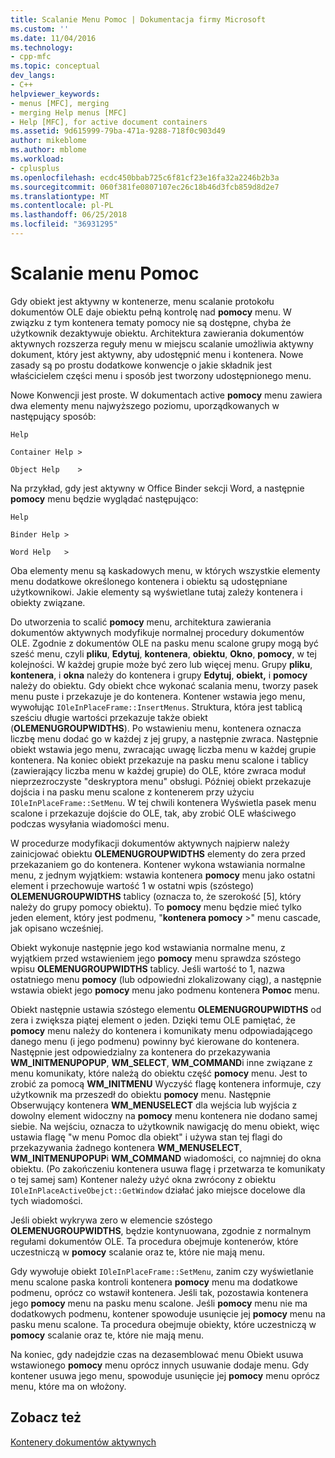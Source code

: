 ```yaml
---
title: Scalanie Menu Pomoc | Dokumentacja firmy Microsoft
ms.custom: ''
ms.date: 11/04/2016
ms.technology:
- cpp-mfc
ms.topic: conceptual
dev_langs:
- C++
helpviewer_keywords:
- menus [MFC], merging
- merging Help menus [MFC]
- Help [MFC], for active document containers
ms.assetid: 9d615999-79ba-471a-9288-718f0c903d49
author: mikeblome
ms.author: mblome
ms.workload:
- cplusplus
ms.openlocfilehash: ecdc450bbab725c6f81cf23e16fa32a2246b2b3a
ms.sourcegitcommit: 060f381fe0807107ec26c18b46d3fcb859d8d2e7
ms.translationtype: MT
ms.contentlocale: pl-PL
ms.lasthandoff: 06/25/2018
ms.locfileid: "36931295"
---
```

# <a name="help-menu-merging"></a>Scalanie menu Pomoc
Gdy obiekt jest aktywny w kontenerze, menu scalanie protokołu dokumentów OLE daje obiektu pełną kontrolę nad **pomocy** menu. W związku z tym kontenera tematy pomocy nie są dostępne, chyba że użytkownik dezaktywuje obiektu. Architektura zawierania dokumentów aktywnych rozszerza reguły menu w miejscu scalanie umożliwia aktywny dokument, który jest aktywny, aby udostępnić menu i kontenera. Nowe zasady są po prostu dodatkowe konwencje o jakie składnik jest właścicielem części menu i sposób jest tworzony udostępnionego menu.  
  
 Nowe Konwencji jest proste. W dokumentach active **pomocy** menu zawiera dwa elementy menu najwyższego poziomu, uporządkowanych w następujący sposób:  
  
 `Help`  
  
 `Container Help >`  
  
 `Object Help    >`  
  
 Na przykład, gdy jest aktywny w Office Binder sekcji Word, a następnie **pomocy** menu będzie wyglądać następująco:  
  
 `Help`  
  
 `Binder Help >`  
  
 `Word Help   >`  
  
 Oba elementy menu są kaskadowych menu, w których wszystkie elementy menu dodatkowe określonego kontenera i obiektu są udostępniane użytkownikowi. Jakie elementy są wyświetlane tutaj zależy kontenera i obiekty związane.  
  
 Do utworzenia to scalić **pomocy** menu, architektura zawierania dokumentów aktywnych modyfikuje normalnej procedury dokumentów OLE. Zgodnie z dokumentów OLE na pasku menu scalone grupy mogą być sześć menu, czyli **pliku**, **Edytuj**, **kontenera**, **obiektu**,  **Okno**, **pomocy**, w tej kolejności. W każdej grupie może być zero lub więcej menu. Grupy **pliku**, **kontenera**, i **okna** należy do kontenera i grupy **Edytuj**, **obiekt,** i **pomocy** należy do obiektu. Gdy obiekt chce wykonać scalania menu, tworzy pasek menu puste i przekazuje je do kontenera. Kontener wstawia jego menu, wywołując `IOleInPlaceFrame::InsertMenus`. Struktura, która jest tablicą sześciu długie wartości przekazuje także obiekt (**OLEMENUGROUPWIDTHS**). Po wstawieniu menu, kontenera oznacza liczbę menu dodać go w każdej z jej grupy, a następnie zwraca. Następnie obiekt wstawia jego menu, zwracając uwagę liczba menu w każdej grupie kontenera. Na koniec obiekt przekazuje na pasku menu scalone i tablicy (zawierający liczba menu w każdej grupie) do OLE, które zwraca moduł nieprzezroczyste "deskryptora menu" obsługi. Później obiekt przekazuje dojścia i na pasku menu scalone z kontenerem przy użyciu `IOleInPlaceFrame::SetMenu`. W tej chwili kontenera Wyświetla pasek menu scalone i przekazuje dojście do OLE, tak, aby zrobić OLE właściwego podczas wysyłania wiadomości menu.  
  
 W procedurze modyfikacji dokumentów aktywnych najpierw należy zainicjować obiektu **OLEMENUGROUPWIDTHS** elementy do zera przed przekazaniem go do kontenera. Kontener wykona wstawiania normalne menu, z jednym wyjątkiem: wstawia kontenera **pomocy** menu jako ostatni element i przechowuje wartość 1 w ostatni wpis (szóstego) **OLEMENUGROUPWIDTHS** tablicy (oznacza to, że szerokość [5], który należy do grupy pomocy obiektu). To **pomocy** menu będzie mieć tylko jeden element, który jest podmenu, "**kontenera pomocy** >" menu cascade, jak opisano wcześniej.  
  
 Obiekt wykonuje następnie jego kod wstawiania normalne menu, z wyjątkiem przed wstawieniem jego **pomocy** menu sprawdza szóstego wpisu **OLEMENUGROUPWIDTHS** tablicy. Jeśli wartość to 1, nazwa ostatniego menu **pomocy** (lub odpowiedni zlokalizowany ciąg), a następnie wstawia obiekt jego **pomocy** menu jako podmenu kontenera **Pomoc** menu.  
  
 Obiekt następnie ustawia szóstego elementu **OLEMENUGROUPWIDTHS** od zera i zwiększa piątej element o jeden. Dzięki temu OLE pamiętać, że **pomocy** menu należy do kontenera i komunikaty menu odpowiadającego danego menu (i jego podmenu) powinny być kierowane do kontenera. Następnie jest odpowiedzialny za kontenera do przekazywania **WM_INITMENUPOPUP**, **WM_SELECT**, **WM_COMMAND**i inne związane z menu komunikaty, które należą do obiektu część **pomocy** menu. Jest to zrobić za pomocą **WM_INITMENU** Wyczyść flagę kontenera informuje, czy użytkownik ma przeszedł do obiektu **pomocy** menu. Następnie Obserwujący kontenera **WM_MENUSELECT** dla wejścia lub wyjścia z dowolny element widoczny na **pomocy** menu kontenera nie dodano samej siebie. Na wejściu, oznacza to użytkownik nawigację do menu obiekt, więc ustawia flagę "w menu Pomoc dla obiekt" i używa stan tej flagi do przekazywania żadnego kontenera **WM_MENUSELECT**, **WM_INITMENUPOPUP**i  **WM_COMMAND** wiadomości, co najmniej do okna obiektu. (Po zakończeniu kontenera usuwa flagę i przetwarza te komunikaty o tej samej sam) Kontener należy użyć okna zwrócony z obiektu `IOleInPlaceActiveObejct::GetWindow` działać jako miejsce docelowe dla tych wiadomości.  
  
 Jeśli obiekt wykrywa zero w elemencie szóstego **OLEMENUGROUPWIDTHS**, będzie kontynuowana, zgodnie z normalnym regułami dokumentów OLE. Ta procedura obejmuje kontenerów, które uczestniczą w **pomocy** scalanie oraz te, które nie mają menu.  
  
 Gdy wywołuje obiekt `IOleInPlaceFrame::SetMenu`, zanim czy wyświetlanie menu scalone paska kontroli kontenera **pomocy** menu ma dodatkowe podmenu, oprócz co wstawił kontenera. Jeśli tak, pozostawia kontenera jego **pomocy** menu na pasku menu scalone. Jeśli **pomocy** menu nie ma dodatkowych podmenu, kontener spowoduje usunięcie jej **pomocy** menu na pasku menu scalone. Ta procedura obejmuje obiekty, które uczestniczą w **pomocy** scalanie oraz te, które nie mają menu.  
  
 Na koniec, gdy nadejdzie czas na dezasemblować menu Obiekt usuwa wstawionego **pomocy** menu oprócz innych usuwanie dodaje menu. Gdy kontener usuwa jego menu, spowoduje usunięcie jej **pomocy** menu oprócz menu, które ma on włożony.  
  
## <a name="see-also"></a>Zobacz też  
 [Kontenery dokumentów aktywnych](../mfc/active-document-containers.md)

